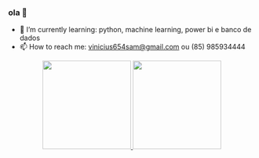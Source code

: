 ### ola 👋




- 🌱 I’m currently learning: python, machine learning, power bi e banco de dados 
- 📫 How to reach me: vinicius654sam@gmail.com ou (85) 985934444


<div align="center">
  <a href="https://github.com/ViniciusAlvesSamapaio">
  <img height="180em" src="https://github-readme-stats.vercel.app/api?            username=ViniciusAlvesSamapaio&show_icons=true&theme=dracula&include_all_commits=true&count_private=true"/>
  <img height="180em" src="https://github-readme-stats.vercel.app/api/top-langs/?username=ViniciusAlvesSamapaio&layout=compact&langs_count=7&theme=dracula"/>
</div>
